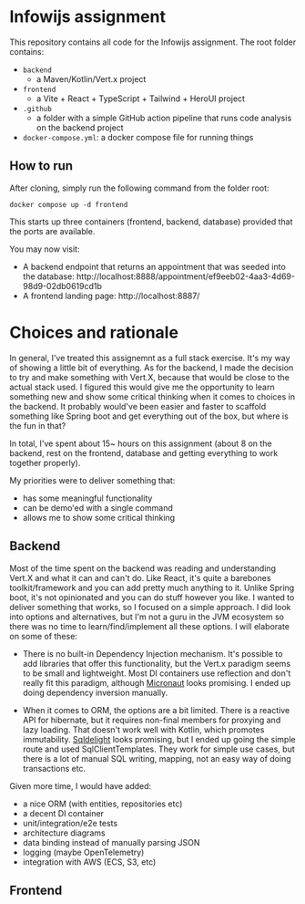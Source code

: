 # Infowijs assignment


This repository contains all code for the Infowijs assignment. The root folder contains:

* `backend`
    * a Maven/Kotlin/Vert.x project
* `frontend`
    * a Vite + React + TypeScript + Tailwind + HeroUI project
* `.github`
    * a folder with a simple GitHub action pipeline that runs code analysis on the backend project 
* `docker-compose.yml`: a docker compose file for running things

## How to run

After cloning, simply run the following command from the folder root:

`docker compose up -d frontend`

This starts up three containers (frontend, backend, database) provided that the ports are available.

You may now visit:

* A backend endpoint that returns an appointment that was seeded into the database: http://localhost:8888/appointment/ef9eeb02-4aa3-4d69-98d9-02db0619cd1b
* A frontend landing page: http://localhost:8887/


# Choices and rationale

In general, I've treated this assignemnt as a full stack exercise. It's my way of showing a little bit of everything. As for the backend, I made the decision to try and make something with Vert.X, because that would be close to the actual stack used. I figured this would give me the opportunity to learn something new and show some critical thinking when it comes to choices in the backend. It probably would've been easier and faster to scaffold something like Spring boot and get everything out of the box, but where is the fun in that?

In total, I've spent about 15~ hours on this assignment (about 8 on the backend, rest on the frontend, database and getting everything to work together properly).

My priorities were to deliver something that:

* has some meaningful functionality
* can be demo'ed with a single command
* allows me to show some critical thinking

## Backend

Most of the time spent on the backend was reading and understanding Vert.X and what it can and can't do. Like React, it's quite a barebones toolkit/framework and you can add pretty much anything to it. Unlike Spring boot, it's not opinionated and you can do stuff however you like. I wanted to deliver something that works, so I focused on a simple approach. I did look into options and alternatives, but I'm not a guru in the JVM ecosystem so there was no time to learn/find/implement all these options. I will elaborate on some of these:

* There is no built-in Dependency Injection mechanism. It's possible to add libraries that offer this functionality, but the Vert.x paradigm seems to be small and lightweight. Most DI containers use reflection and don't really fit this paradigm, although [Micronaut](https://micronaut.io/) looks promising. I ended up doing dependency inversion manually.

* When it comes to ORM, the options are a bit limited. There is a reactive API for hibernate, but it requires non-final members for proxying and lazy loading. That doesn't work well with Kotlin, which promotes immutability. [Sqldelight](https://github.com/sqldelight/sqldelight) looks promising, but I ended up going the simple route and used SqlClientTemplates. They work for simple use cases, but there is a lot of manual SQL writing, mapping, not an easy way of doing transactions etc.

Given more time, I would have added:

* a nice ORM (with entities, repositories etc)
* a decent DI container
* unit/integration/e2e tests
* architecture diagrams
* data binding instead of manually parsing JSON
* logging (maybe OpenTelemetry)
* integration with AWS (ECS, S3, etc)


## Frontend
